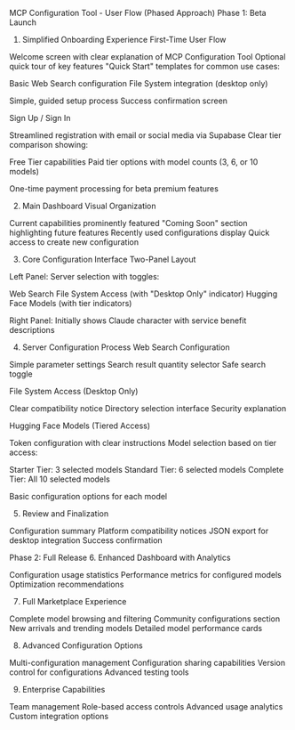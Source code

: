 MCP Configuration Tool - User Flow (Phased Approach)
Phase 1: Beta Launch
1. Simplified Onboarding Experience
First-Time User Flow

Welcome screen with clear explanation of MCP Configuration Tool
Optional quick tour of key features
"Quick Start" templates for common use cases:

Basic Web Search configuration
File System integration (desktop only)


Simple, guided setup process
Success confirmation screen

Sign Up / Sign In

Streamlined registration with email or social media via Supabase
Clear tier comparison showing:

Free Tier capabilities
Paid tier options with model counts (3, 6, or 10 models)


One-time payment processing for beta premium features

2. Main Dashboard
Visual Organization

Current capabilities prominently featured
"Coming Soon" section highlighting future features
Recently used configurations display
Quick access to create new configuration

3. Core Configuration Interface
Two-Panel Layout

Left Panel: Server selection with toggles:

Web Search
File System Access (with "Desktop Only" indicator)
Hugging Face Models (with tier indicators)


Right Panel: Initially shows Claude character with service benefit descriptions

4. Server Configuration Process
Web Search Configuration

Simple parameter settings
Search result quantity selector
Safe search toggle

File System Access (Desktop Only)

Clear compatibility notice
Directory selection interface
Security explanation

Hugging Face Models (Tiered Access)

Token configuration with clear instructions
Model selection based on tier access:

Starter Tier: 3 selected models
Standard Tier: 6 selected models
Complete Tier: All 10 selected models


Basic configuration options for each model

5. Review and Finalization

Configuration summary
Platform compatibility notices
JSON export for desktop integration
Success confirmation

Phase 2: Full Release
6. Enhanced Dashboard with Analytics

Configuration usage statistics
Performance metrics for configured models
Optimization recommendations

7. Full Marketplace Experience

Complete model browsing and filtering
Community configurations section
New arrivals and trending models
Detailed model performance cards

8. Advanced Configuration Options

Multi-configuration management
Configuration sharing capabilities
Version control for configurations
Advanced testing tools

9. Enterprise Capabilities

Team management
Role-based access controls
Advanced usage analytics
Custom integration options
